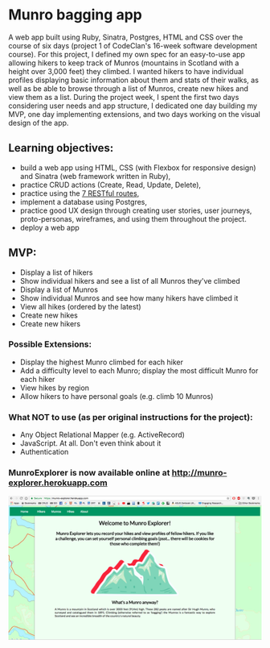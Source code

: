 <h1>Munro bagging app</h1>

<p>A web app built using Ruby, Sinatra, Postgres, HTML and CSS over the course of six days (project 1 of CodeClan's 16-week software development course). For this project, I defined my own spec for an easy-to-use app allowing hikers to keep track of Munros (mountains in Scotland with a height over 3,000 feet) they climbed. I wanted hikers to have individual profiles displaying basic information about them and stats of their walks, as well as be able to browse through a list of Munros, create new hikes and view them as a list. During the project week, I spent the first two days considering user needs and app structure, I dedicated one day building my MVP, one day implementing extensions, and two days working on the visual design of the app.</p>


<h2>Learning objectives:</h2>
<ul>
  <li>build a web app using HTML, CSS (with Flexbox for responsive design) and Sinatra (web framework written in Ruby),</li>
  <li>practice CRUD actions (Create, Read, Update, Delete),</li>
  <li>practice using the <a href="https://learn.co/lessons/sinatra-restful-routes-readme">7 RESTful routes</a>,</li>
  <li>implement a database using Postgres,</li>
  <li>practice good UX design through creating user stories, user journeys, proto-personas, wireframes, and using them throughout the project.</li>
  <li>deploy a web app</li>
</ul>

<h2>MVP:</h2>

<ul>
  <li>Display a list of hikers</li>
  <li>Show individual hikers and see a list of all Munros they've climbed</li>
  <li>Display a list of Munros</li>
  <li>Show individual Munros and see how many hikers have climbed it</li>
  <li>View all hikes (ordered by the latest)</li>
  <li>Create new hikes</li>
  <li>Create new hikers</li>
</ul>

### Possible Extensions:

<ul>
  <li>Display the highest Munro climbed for each hiker</li>
  <li>Add a difficulty level to each Munro; display the most difficult Munro for each hiker</li>
  <li>View hikes by region</li>
  <li>Allow hikers to have personal goals (e.g. climb 10 Munros)</li>
</ul>

### What NOT to use (as per original instructions for the project):
<ul>
  <li>Any Object Relational Mapper (e.g. ActiveRecord)</li>
  <li>JavaScript. At all. Don't even think about it</li>
  <li>Authentication</li>
</ul>

### MunroExplorer is now available online at http://munro-explorer.herokuapp.com

![homepage](munro_explorer.png)
